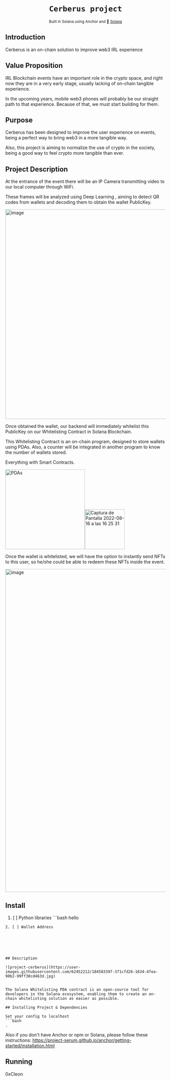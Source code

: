 <div align="center">
  <h1>
    <code>Cerberus project</code>
  </h1>

  
  <sub>
    Built in Solana using Anchor and 🦀  <a href="https://solana.com/es" target="_blank">Solana</a>
    
  </sub>
  
</div>

## **Introduction**

Cerberus is an on-chain solution to improve web3 IRL experience

## **Value Proposition**

IRL Blockchain events have an important role in the crypto space, and right now they are in a very early stage, usually lacking of on-chain tangible experience. 

In the upcoming years, mobile web3 phones will probably be our straight path to that experience. Because of that, we must start building for them.
 
## Purpose

Cerberus has been designed to improve the user experience on events, being a perfect way to bring web3 in a more tangible way.

Also, this project is aiming to normalize the use of crypto in the society, being a good way to feel crypto more tangible than ever.

## Project Description

At the entrance of the event there will be an IP Camera transmitting video to our local computer through WiFi.

These frames will be analyzed using Deep Learning , aiming to detect QR codes from wallets and decoding them to obtain the wallet PublicKey.


<img width="657" alt="image" src="https://user-images.githubusercontent.com/62452212/184901284-12d24782-5068-44cb-96a9-0f86fdf2c5d0.png">

Once obtained the wallet, our backend will immediately whitelist this PublicKey on our Whitelisting Contract in Solana Blockchain.

This Whitelisting Contract is an on-chain program, designed to store wallets using PDAs.  Also, a counter will be integrated in another program to know the number of wallets stored.

Everything with Smart Contracts.


<img width="250" alt="PDAs" src="https://user-images.githubusercontent.com/62452212/184901630-a14401d6-aff6-4587-8ed1-6c9847ef458c.png"><img width="125" alt="Captura de Pantalla 2022-08-16 a las 16 25 31" src="https://user-images.githubusercontent.com/62452212/184904471-2bc3ad9a-3c1c-4e9f-b179-14c4ede59c15.png">




Once the wallet is whitelisted, we will have the option to instantly send NFTs to this user, so he/she could be able to redeem these NFTs inside the event.


<img width="1012" alt="image" src="https://user-images.githubusercontent.com/62452212/184901930-c50deae1-de14-4a01-870c-d9d728521e07.png">

## **Install**

1. [ ] Python libraries ```bash
hello
```
2. [ ] Wallet Address






## Description

![project-cerberus](https://user-images.githubusercontent.com/62452212/184583397-371cfd26-1634-4fea-90b2-99ff30cd463d.jpg)


The Solana Whitelisting PDA contract is an open-source tool for developers in the Solana ecosystem, enabling them to create an on-chain whitelisting solution as easier as possible. 

## Installing Project & Dependencies 

Set your config to localhost
```bash
.
```
Also if you don't have Anchor or npm or Solana, please follow these instructions: https://project-serum.github.io/anchor/getting-started/installation.html

## Running

0xCleon
